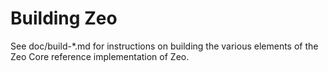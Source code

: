 Building Zeo
================

See doc/build-*.md for instructions on building the various
elements of the Zeo Core reference implementation of Zeo.
